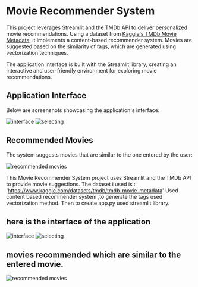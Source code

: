 # Movie Recommender System

This project leverages Streamlit and the TMDb API to deliver personalized movie recommendations. Using a dataset from [Kaggle's TMDb Movie Metadata](https://www.kaggle.com/datasets/tmdb/tmdb-movie-metadata), it implements a content-based recommender system. Movies are suggested based on the similarity of tags, which are generated using vectorization techniques. 

The application interface is built with the Streamlit library, creating an interactive and user-friendly environment for exploring movie recommendations.

## Application Interface
Below are screenshots showcasing the application's interface:

![interface](https://github.com/user-attachments/assets/0eb6466a-60fb-4707-a576-c611363c3f7e)
![selecting](https://github.com/user-attachments/assets/2f4e8991-09d2-4fd2-b892-6a77465105d1)

## Recommended Movies
The system suggests movies that are similar to the one entered by the user:

![recommended movies](https://github.com/user-attachments/assets/a842a8cb-48c4-4ec7-aafa-d4eaf0c709c5)





This Movie Recommender System project uses Streamlit and the TMDb API to provide movie suggestions.
The dataset i used is : 'https://www.kaggle.com/datasets/tmdb/tmdb-movie-metadata'
Used content based recommender system ,to generate the tags used vectorization method.
Then to create app.py used streamlit library.

## here is the interface of the application
![interface](https://github.com/user-attachments/assets/0eb6466a-60fb-4707-a576-c611363c3f7e)
 ![selecting](https://github.com/user-attachments/assets/2f4e8991-09d2-4fd2-b892-6a77465105d1)

## movies recommended which are similar to the entered movie.
![recommended movies](https://github.com/user-attachments/assets/a842a8cb-48c4-4ec7-aafa-d4eaf0c709c5)

